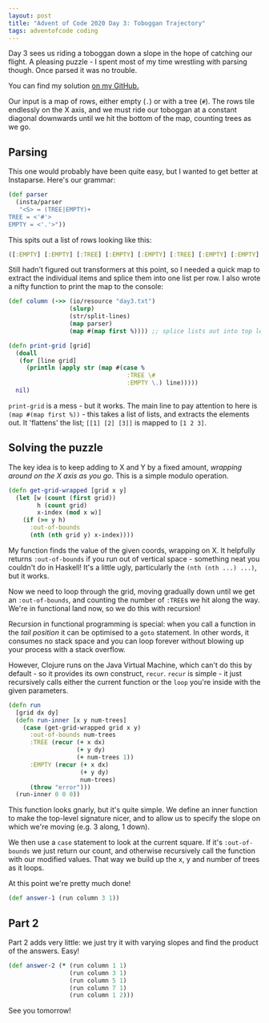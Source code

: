 ```yaml
---
layout: post
title: "Advent of Code 2020 Day 3: Toboggan Trajectory"
tags: adventofcode coding
---
```


Day 3 sees us riding a toboggan down a slope in the hope of catching our flight.
A pleasing puzzle - I spent most of my time wrestling with parsing though. Once parsed it was no trouble.

You can find my solution [on my GitHub.](https://github.com/willosborne/aoc-2020/blob/master/src/advent_2020/day-3.clj)

Our input is a map of rows, either empty (`.`) or with a tree (`#`). The rows tile endlessly on the X axis, and we must ride our toboggan at a constant diagonal downwards until we hit the bottom of the map, counting trees as we go.


## Parsing
This one would probably have been quite easy, but I wanted to get better at Instaparse.
Here's our grammar:

```clojure
(def parser
  (insta/parser
   "<S> = (TREE|EMPTY)+
TREE = <'#'>
EMPTY = <'.'>"))
```

This spits out a list of rows looking like this:

```clojure
([:EMPTY] [:EMPTY] [:TREE] [:EMPTY] [:EMPTY] [:TREE] [:EMPTY] [:EMPTY] [:EMPTY] [:EMPTY] [:EMPTY] [:EMPTY] [:EMPTY] [:EMPTY] [:TREE] [:EMPTY] [:EMPTY] [:EMPTY] [:TREE] [:EMPTY] [:EMPTY] [:EMPTY] [:EMPTY] [:EMPTY] [:EMPTY] [:EMPTY] [:TREE] [:EMPTY] [:EMPTY] [:EMPTY] [:EMPTY])
```

Still hadn't figured out transformers at this point, so I needed a quick map to extract the individual items and splice them into one list per row. I also wrote a nifty function to print the map to the console:

```clojure
(def column (->> (io/resource "day3.txt")
                 (slurp)
                 (str/split-lines)
                 (map parser)
                 (map #(map first %)))) ;; splice lists out into top level

(defn print-grid [grid]
  (doall
   (for [line grid]
     (println (apply str (map #(case %
                                 :TREE \#
                                 :EMPTY \.) line)))))
  nil)
```

`print-grid` is a mess - but it works. The main line to pay attention to here is `(map #(map first %))` - this takes a list of lists, and extracts the elements out. It 'flattens' the list; `[[1] [2] [3]]` is mapped to `[1 2 3]`.

## Solving the puzzle
The key idea is to keep adding to X and Y by a fixed amount, *wrapping around on the X axis as you go*. This is a simple modulo operation.

```clojure
(defn get-grid-wrapped [grid x y]
  (let [w (count (first grid))
        h (count grid)
        x-index (mod x w)]
    (if (>= y h)
      :out-of-bounds
      (nth (nth grid y) x-index))))
```

My function finds the value of the given coords, wrapping on X. It helpfully returns `:out-of-bounds` if you run out of vertical space - something neat you couldn't do in Haskell! It's a little ugly, particularly the `(nth (nth ...) ...)`, but it works.

Now we need to loop through the grid, moving gradually down until we get an `:out-of-bounds`, and counting the number of `:TREE`s we hit along the way.
We're in functional land now, so we do this with recursion!

Recursion in functional programming is special: when you call a function in the *tail position* it can be optimised to a `goto` statement. In other words, it consumes no stack space and you can loop forever without blowing up your process with a stack overflow.

However, Clojure runs on the Java Virtual Machine, which can't do this by default - so it provides its own construct, `recur`.
`recur` is simple - it just recursively calls either the current function or the `loop` you're inside with the given parameters.

```clojure
(defn run
  [grid dx dy]
  (defn run-inner [x y num-trees]
    (case (get-grid-wrapped grid x y)
      :out-of-bounds num-trees
      :TREE (recur (+ x dx)
                   (+ y dy)
                   (+ num-trees 1))
      :EMPTY (recur (+ x dx)
                    (+ y dy)
                    num-trees)
      (throw "error")))
  (run-inner 0 0 0))
```

This function looks gnarly, but it's quite simple. We define an inner function to make the top-level signature nicer, and to allow us to specify the slope on which we're moving (e.g. 3 along, 1 down).

We then use a `case` statement to look at the current square.
If it's `:out-of-bounds` we just return our count, and otherwise recursively call the function with our modified values. That way we build up the x, y and number of trees as it loops.

At this point we're pretty much done!

```clojure
(def answer-1 (run column 3 1))
```

## Part 2
Part 2 adds very little: we just try it with varying slopes and find the product of the answers. Easy!

```clojure
(def answer-2 (* (run column 1 1)
                 (run column 3 1)
                 (run column 5 1)
                 (run column 7 1)
                 (run column 1 2)))
```

See you tomorrow!
